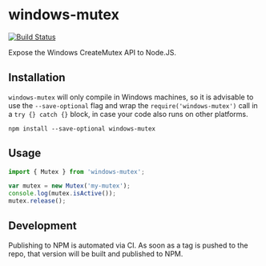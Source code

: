 # windows-mutex

[![Build Status](https://dev.azure.com/vscode/node-windows-mutex/_apis/build/status/microsoft.node-windows-mutex?branchName=master)](https://dev.azure.com/vscode/node-windows-mutex/_build/latest?definitionId=23&branchName=master)

Expose the Windows CreateMutex API to Node.JS.

## Installation

`windows-mutex` will only compile in Windows machines, so it is advisable
to use the `--save-optional` flag and wrap the
`require('windows-mutex')` call in a `try {} catch {}` block, in case your
code also runs on other platforms.

```
npm install --save-optional windows-mutex
```

## Usage

```javascript
import { Mutex } from 'windows-mutex';

var mutex = new Mutex('my-mutex');
console.log(mutex.isActive());
mutex.release();
```

## Development

Publishing to NPM is automated via CI. As soon as a tag is pushed to the repo, that version will be built and published to NPM.